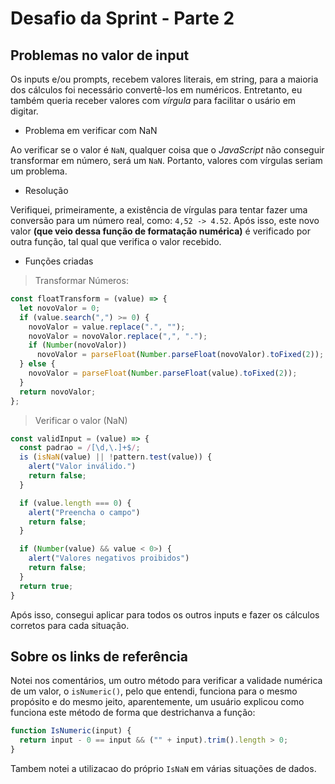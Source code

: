 # Desafio da Sprint - Parte 2

## Problemas no valor de input

Os inputs e/ou prompts, recebem valores literais, em string, para a maioria dos cálculos foi necessário convertê-los em numéricos. Entretanto, eu também queria receber valores com _vírgula_ para facilitar o usário em digitar.

- Problema em verificar com NaN

Ao verificar se o valor é `NaN`, qualquer coisa que o _JavaScript_ não conseguir transformar em número, será um `NaN`. Portanto, valores com vírgulas seriam um problema.

- Resolução

Verifiquei, primeiramente, a existência de vírgulas para tentar fazer uma conversão para um número real, como: `4,52 -> 4.52`.
Após isso, este novo valor **(que veio dessa função de formatação numérica)** é verificado por outra função, tal qual que verifica o valor recebido.

- Funções criadas

> Transformar Números:

```javascript
const floatTransform = (value) => {
  let novoValor = 0;
  if (value.search(",") >= 0) {
    novoValor = value.replace(".", "");
    novoValor = novoValor.replace(",", ".");
    if (Number(novoValor))
      novoValor = parseFloat(Number.parseFloat(novoValor).toFixed(2));
  } else {
    novoValor = parseFloat(Number.parseFloat(value).toFixed(2));
  }
  return novoValor;
};
```

> Verificar o valor (NaN)

```javascript
const validInput = (value) => {
  const padrao = /[\d,\.]+$/;
  is (isNaN(value) || !pattern.test(value)) {
    alert("Valor inválido.")
    return false;
  }

  if (value.length === 0) {
    alert("Preencha o campo")
    return false;
  }

  if (Number(value) && value < 0>) {
    alert("Valores negativos proibidos")
    return false;
  }
  return true;
}
```

Após isso, consegui aplicar para todos os outros inputs e fazer os cálculos corretos para cada situação.

## Sobre os links de referência

Notei nos comentários, um outro método para verificar a validade numérica de um valor, o `isNumeric()`, pelo que entendi, funciona para o mesmo propósito e do mesmo jeito, aparentemente, um usuário explicou como funciona este método de forma que destrichanva a função:

```javascript
function IsNumeric(input) {
  return input - 0 == input && ("" + input).trim().length > 0;
}
```

Tambem notei a utilizacao do próprio `IsNaN` em várias situações de dados.
